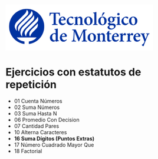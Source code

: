 ![Tec de Monterrey](images/logotecmty.png)
# Ejercicios con estatutos de repetición

- 01 Cuenta Números
- 02 Suma Números
- 03 Suma Hasta N
- 06 Promedio Con Decision
- 07 Cantidad Pares
- 10 Alterna Caracteres
- **16 Suma Dígitos (Puntos Extras)**
- 17 Número Cuadrado Mayor Que
- 18 Factorial

